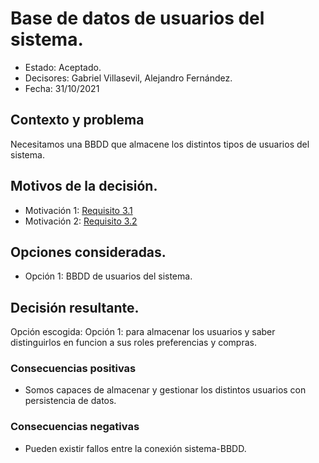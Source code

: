 # Base de datos de usuarios del sistema.

* Estado: Aceptado.
* Decisores: Gabriel Villasevil, Alejandro Fernández.
* Fecha: 31/10/2021

## Contexto y problema

Necesitamos una BBDD que almacene los distintos tipos de usuarios del sistema.

## Motivos de la decisión.

* Motivación 1: [Requisito 3.1](https://github.com/santo2927/DAS-2021-22-/blob/master/Requisitos/R3.1%20Almacenar%20Preferencias.txt)
* Motivación 2: [Requisito 3.2](https://github.com/santo2927/DAS-2021-22-/blob/master/Requisitos/R3.2%20Almacenar%20Datos%20de%20Compra.txt)

## Opciones consideradas.

* Opción 1: BBDD de usuarios del sistema.

## Decisión resultante.

Opción escogida: Opción 1: para almacenar los usuarios y saber distinguirlos en funcion a sus roles preferencias y compras.

### Consecuencias positivas

* Somos capaces de almacenar y gestionar los distintos usuarios con persistencia de datos.

### Consecuencias negativas

* Pueden existir fallos entre la conexión sistema-BBDD.
